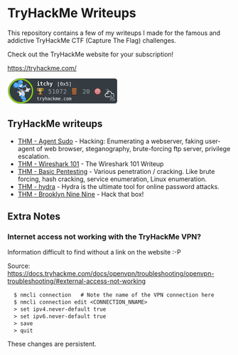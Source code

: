 # TryHackMe Writeups

This repository contains a few of my writeups I made for the famous and addictive TryHackMe CTF (Capture The Flag) challenges.

Check out the TryHackMe website for your subscription!

https://tryhackme.com/

[![TryHackMe Profile](itchy.png)](https://tryhackme.com/p/itchy)

## TryHackMe writeups

* [THM - Agent Sudo](agent-sudo/README.md) - Hacking: Enumerating a webserver, faking user-agent of web browser, steganography, brute-forcing ftp server, privilege escalation.
* [THM - Wireshark 101](wireshark-101/README.md) - The Wireshark 101 Writeup
* [THM - Basic Pentesting](basic_pentesting/README.md) - Various penetration / cracking. Like brute forcing, hash cracking, service enumeration, Linux enumeration.
* [THM - hydra](hydra/README.md) - Hydra is the ultimate tool for online password attacks.
* [THM - Brooklyn Nine Nine](brooklyn-nine-nine/README.md) - Hack that box!

## Extra Notes

### Internet access not working with the TryHackMe VPN?

Information difficult to find without a link on the website :-P

Source: https://docs.tryhackme.com/docs/openvpn/troubleshooting/openvpn-troubleshooting/#external-access-not-working

```                                  
  $ nmcli connection   # Note the name of the VPN connection here
  $ nmcli connection edit <CONNECTION_NNAME>
  > set ipv4.never-default true
  > set ipv6.never-default true
  > save
  > quit
```

These changes are persistent.

